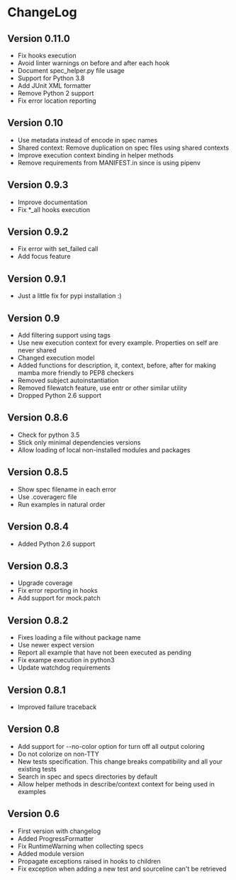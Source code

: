 # ChangeLog

## Version 0.11.0

* Fix hooks execution
* Avoid linter warnings on before and after each hook
* Document spec_helper.py file usage
* Support for Python 3.8
* Add JUnit XML formatter
* Remove Python 2 support
* Fix error location reporting

## Version 0.10

* Use metadata instead of encode in spec names
* Shared context: Remove duplication on spec files using shared contexts
* Improve execution context binding in helper methods
* Remove requirements from MANIFEST.in since is using pipenv

## Version 0.9.3

* Improve documentation
* Fix *_all hooks execution

## Version 0.9.2

* Fix error with set_failed call
* Add focus feature

## Version 0.9.1

* Just a little fix for pypi installation :)

## Version 0.9

* Add filtering support using tags
* Use new execution context for every example. Properties on self are never shared
* Changed execution model
* Added functions for description, it, context, before, after for making mamba more friendly to PEP8 checkers
* Removed subject autoinstantiation
* Removed filewatch feature, use entr or other similar utility
* Dropped Python 2.6 support

## Version 0.8.6

* Check for python 3.5
* Stick only minimal dependencies versions
* Allow loading of local non-installed modules and packages

## Version 0.8.5

* Show spec filename in each error
* Use .coveragerc file
* Run examples in natural order

## Version 0.8.4

* Added Python 2.6 support

## Version 0.8.3

* Upgrade coverage
* Fix error reporting in hooks
* Add support for mock.patch

## Version 0.8.2

* Fixes loading a file without package name
* Use newer expect version
* Report all example that have not been executed as pending
* Fix exampe execution in python3
* Update watchdog requirements

## Version 0.8.1

* Improved failure traceback

## Version 0.8

* Add support for --no-color option for turn off all output coloring
* Do not colorize on non-TTY
* New tests specification. This change breaks compatibility and all your existing tests
* Search in spec and specs directories by default
* Allow helper methods in describe/context context for being used in examples

## Version 0.6

* First version with changelog
* Added ProgressFormatter
* Fix RuntimeWarning when collecting specs
* Added module version
* Propagate exceptions raised in hooks to children
* Fix exception when adding a new test and sourceline can't be retrieved
